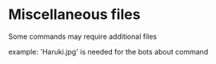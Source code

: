 # Miscellaneous files

Some commands may require additional files 

example:
'Haruki.jpg' is needed for the bots about command